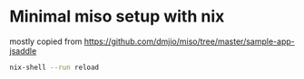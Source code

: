 # Minimal miso setup with nix

mostly copied from https://github.com/dmjio/miso/tree/master/sample-app-jsaddle

```sh
nix-shell --run reload
```
